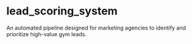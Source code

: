 # lead_scoring_system
An automated pipeline designed for marketing agencies to identify and prioritize high-value gym leads.
